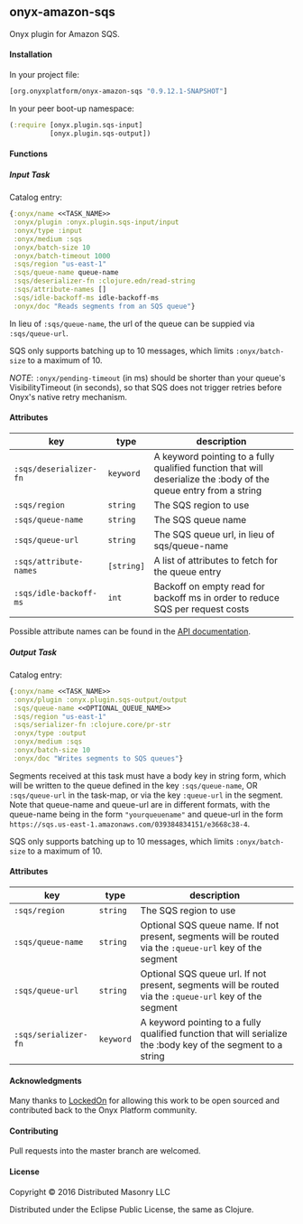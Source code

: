 ## onyx-amazon-sqs

Onyx plugin for Amazon SQS.

#### Installation

In your project file:

```clojure
[org.onyxplatform/onyx-amazon-sqs "0.9.12.1-SNAPSHOT"]
```

In your peer boot-up namespace:

```clojure
(:require [onyx.plugin.sqs-input]
          [onyx.plugin.sqs-output])
```

#### Functions

##### Input Task

Catalog entry:

```clojure
{:onyx/name <<TASK_NAME>>
 :onyx/plugin :onyx.plugin.sqs-input/input
 :onyx/type :input
 :onyx/medium :sqs
 :onyx/batch-size 10
 :onyx/batch-timeout 1000
 :sqs/region "us-east-1"
 :sqs/queue-name queue-name
 :sqs/deserializer-fn :clojure.edn/read-string
 :sqs/attribute-names []
 :sqs/idle-backoff-ms idle-backoff-ms
 :onyx/doc "Reads segments from an SQS queue"}
```

In lieu of `:sqs/queue-name`, the url of the queue can be suppied via `:sqs/queue-url`.

SQS only supports batching up to 10 messages, which limits `:onyx/batch-size` to a maximum of 10.

*NOTE*: `:onyx/pending-timeout` (in ms) should be shorter than your queue's VisibilityTimeout (in seconds), so that SQS does not trigger retries before Onyx's native retry mechanism.

#### Attributes

|key                           | type      | description
|------------------------------|-----------|------------
|`:sqs/deserializer-fn`        | `keyword` | A keyword pointing to a fully qualified function that will deserialize the :body of the queue entry from a string
|`:sqs/region`                 | `string`  | The SQS region to use
|`:sqs/queue-name`             | `string`  | The SQS queue name
|`:sqs/queue-url`              | `string`  | The SQS queue url, in lieu of sqs/queue-name
|`:sqs/attribute-names`        | `[string]`| A list of attributes to fetch for the queue entry 
|`:sqs/idle-backoff-ms`        | `int`     | Backoff on empty read for backoff ms in order to reduce SQS per request costs


Possible attribute names can be found in the <a href="http://docs.aws.amazon.com/AWSJavaSDK/latest/javadoc/com/amazonaws/services/sqs/model/ReceiveMessageRequest.html#withAttributeNames(java.util.Collection)">API documentation</a>.

##### Output Task

Catalog entry:

```clojure
{:onyx/name <<TASK_NAME>>
 :onyx/plugin :onyx.plugin.sqs-output/output
 :sqs/queue-name <<OPTIONAL_QUEUE_NAME>>
 :sqs/region "us-east-1"
 :sqs/serializer-fn :clojure.core/pr-str
 :onyx/type :output
 :onyx/medium :sqs
 :onyx/batch-size 10
 :onyx/doc "Writes segments to SQS queues"}
```

Segments received at this task must have a body key in string form, which will be written to the queue defined in the key `:sqs/queue-name`, OR `:sqs/queue-url` in the task-map, or via the key `:queue-url` in the segment. Note that queue-name and queue-url are in different formats, with the queue-name being in the form `"yourqueuename"` and queue-url in the form `https://sqs.us-east-1.amazonaws.com/039384834151/e3668c38-4`.

SQS only supports batching up to 10 messages, which limits `:onyx/batch-size` to a maximum of 10.

#### Attributes

|key                           | type      | description
|------------------------------|-----------|------------
|`:sqs/region`                 | `string`  | The SQS region to use
|`:sqs/queue-name`             | `string`  | Optional SQS queue name. If not present, segments will be routed via the `:queue-url` key of the segment
|`:sqs/queue-url`              | `string`  | Optional SQS queue url. If not present, segments will be routed via the `:queue-url` key of the segment
|`:sqs/serializer-fn`          | `keyword` | A keyword pointing to a fully qualified function that will serialize the :body key of the segment to a string

#### Acknowledgments

Many thanks to [LockedOn](http://www.lockedon.com) for allowing this work to be open
sourced and contributed back to the Onyx Platform community.

#### Contributing

Pull requests into the master branch are welcomed.

#### License

Copyright © 2016 Distributed Masonry LLC

Distributed under the Eclipse Public License, the same as Clojure.
